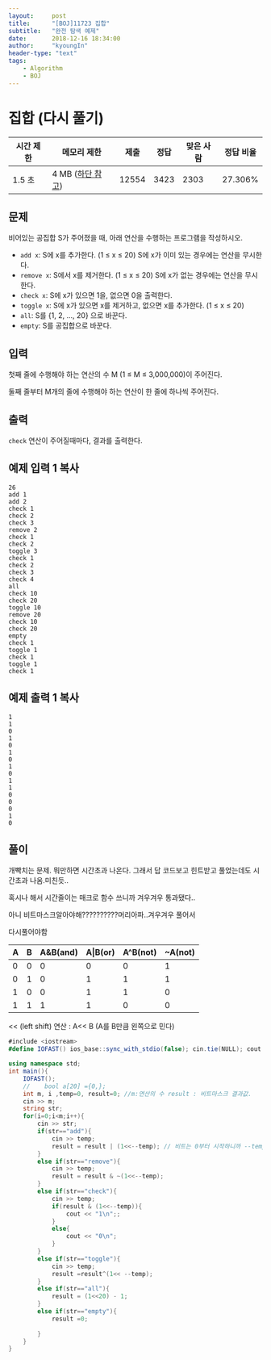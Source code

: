 ```yaml
---
layout:     post
title:      "[BOJ]11723 집합"
subtitle:   "완전 탐색 예제"
date:       2018-12-16 18:34:00
author:     "kyoungIn"
header-type: "text"
tags:
    - Algorithm
    - BOJ
---
```

# 집합 (다시 풀기)

| 시간 제한 | 메모리 제한                                                | 제출  | 정답 | 맞은 사람 | 정답 비율 |
| --------- | ---------------------------------------------------------- | ----- | ---- | --------- | --------- |
| 1.5 초    | 4 MB ([하단 참고](https://www.acmicpc.net/problem/11723#)) | 12554 | 3423 | 2303      | 27.306%   |

## 문제

비어있는 공집합 S가 주어졌을 때, 아래 연산을 수행하는 프로그램을 작성하시오.

- `add x`: S에 x를 추가한다. (1 ≤ x ≤ 20) S에 x가 이미 있는 경우에는 연산을 무시한다.
- `remove x`: S에서 x를 제거한다. (1 ≤ x ≤ 20) S에 x가 없는 경우에는 연산을 무시한다.
- `check x`: S에 x가 있으면 1을, 없으면 0을 출력한다.
- `toggle x`: S에 x가 있으면 x를 제거하고, 없으면 x를 추가한다. (1 ≤ x ≤ 20)
- `all`: S를 {1, 2, ..., 20} 으로 바꾼다.
- `empty`: S를 공집합으로 바꾼다. 

## 입력

첫째 줄에 수행해야 하는 연산의 수 M (1 ≤ M ≤ 3,000,000)이 주어진다.

둘째 줄부터 M개의 줄에 수행해야 하는 연산이 한 줄에 하나씩 주어진다.

## 출력

`check` 연산이 주어질때마다, 결과를 출력한다.

## 예제 입력 1 복사

```
26
add 1
add 2
check 1
check 2
check 3
remove 2
check 1
check 2
toggle 3
check 1
check 2
check 3
check 4
all
check 10
check 20
toggle 10
remove 20
check 10
check 20
empty
check 1
toggle 1
check 1
toggle 1
check 1
```

## 예제 출력 1 복사

```
1
1
0
1
0
1
0
1
0
1
1
0
0
0
1
0
```

## 풀이

개빡치는 문제. 뭐만하면 시간초과 나온다. 그래서 답 코드보고 힌트받고 풀었는데도 시간초과 나옴.미친듯..

혹시나 해서 시간줄이는 매크로 함수 쓰니까 겨우겨우 통과됐다.. 

아니 비트마스크알아야해??????????머리아파..겨우겨우 풀어서

다시풀어야함 

| A    | B    | A&B(and) | A\|B(or) | A^B(not) | ~A(not) |
| ---- | ---- | -------- | -------- | -------- | ------- |
| 0    | 0    | 0        | 0        | 0        | 1       |
| 0    | 1    | 0        | 1        | 1        | 1       |
| 1    | 0    | 0        | 1        | 1        | 0       |
| 1    | 1    | 1        | 1        | 0        | 0       |

<< (left shift) 연산 : A<< B (A를 B만큼 왼쪽으로 민다)

```c#
#include <iostream>
#define IOFAST() ios_base::sync_with_stdio(false); cin.tie(NULL); cout.tie(NULL);

using namespace std;
int main(){
    IOFAST();
    //    bool a[20] ={0,};
    int m, i ,temp=0, result=0; //m:연산의 수 result : 비트마스크 결과값.
    cin >> m;
    string str;
    for(i=0;i<m;i++){
        cin >> str;
        if(str=="add"){           
            cin >> temp;
            result = result | (1<<--temp); // 비트는 0부터 시작하니까 --temp 해줘야함
        }
        else if(str=="remove"){
            cin >> temp;
            result = result & ~(1<<--temp);
        }
        else if(str=="check"){
            cin >> temp;
            if(result & (1<<--temp)){
                cout << "1\n";;
            }
            else{
                cout << "0\n";
            }
        }
        else if(str=="toggle"){
            cin >> temp;
            result =result^(1<< --temp);
        }
        else if(str=="all"){
            result = (1<<20) - 1;
        }
        else if(str=="empty"){
            result =0;
            
        }
    }
}
```

